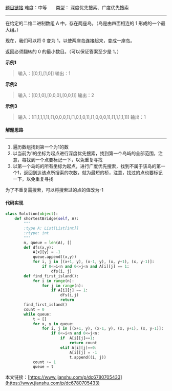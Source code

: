 [题目链接](https://leetcode-cn.com/problems/shortest-bridge/)
难度：中等          &nbsp;&nbsp;&nbsp;&nbsp;&nbsp;&nbsp;类型：  深度优先搜索、广度优先搜索
***
在给定的二维二进制数组 A 中，存在两座岛。（岛是由四面相连的 1 形成的一个最大组。）

现在，我们可以将 0 变为 1，以使两座岛连接起来，变成一座岛。

返回必须翻转的 0 的最小数目。（可以保证答案至少是 1。）
 
**示例1**
> 输入：[[0,1],[1,0]]
输出：1

**示例2**
>输入：[[0,1,0],[0,0,0],[0,0,1]]
输出：2

**示例3**
>输入：[[1,1,1,1,1],[1,0,0,0,1],[1,0,1,0,1],[1,0,0,0,1],[1,1,1,1,1]]
输出：1

#### 解题思路
***
 1. 遍历数组找到第一个为1的数
2. 以当前为1的坐标为起点进行深度优先搜索，找到第一个岛屿的全部范围，注意，每找到一个点要标记一下，以免重复寻找
3. 以第一个岛屿的所有坐标为起点，进行广度优先搜索，找到不属于该岛的第一个1，返回到达该点所搜索的次数，就为最短的桥，注意，找过的点也要标记一下，以免重复寻找

为了不重复需搜索，可以将搜索过的点的值改为-1



#### 代码实现
```python
class Solution(object):
    def shortestBridge(self, A):
        """
        :type A: List[List[int]]
        :rtype: int
        """    
        n, queue = len(A), []
        def dfs(x,y):   
            A[x][y] = -1
            queue.append((x,y))
            for i, j in [(x+1, y), (x-1, y), (x, y+1), (x, y-1)]:
                if 0<=i<n and 0<=j<n and A[i][j] == 1:
                    dfs(i, j)               
        def find_first_island():
            for i in range(n):
                for j in range(n):
                    if A[i][j] == 1:
                        dfs(i,j)
                        return
        find_first_island()
        count = 0
        while queue:
            t = []
            for x, y in queue:     
                for i, j in [(x+1, y), (x-1, y), (x, y+1), (x, y-1)]:
                    if 0<=i<n and 0<=j<n:
                        if  A[i][j]==1:
                            return count
                        elif A[i][j]==0:   
                            A[i][j] = -1
                            t.append((i, j))                           
            count += 1
            queue = t
```

本文链接：[https://www.jianshu.com/p/dc6780705433](https://www.jianshu.com/p/dc6780705433)
